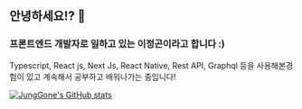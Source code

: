 ## 안녕하세요!? 👋

### 프론트엔드 개발자로 일하고 있는 이정곤이라고 합니다 :)

Typescript, React js, Next Js, React Native, Rest API, Graphql 등을 사용해본경험이 있고 계속해서 공부하고 배워나가는 중입니다!



[![JungGone's GitHub stats](https://github-readme-stats.vercel.app/api?username=ovogmap&show_icons=true&theme=dark)](https://github.com/ovogmap/github-readme-stats)
<!--
**ovogmap/ovogmap** is a ✨ _special_ ✨ repository because its `README.md` (this file) appears on your GitHub profile.

Here are some ideas to get you started:

- 🔭 I’m currently working on ...
- 🌱 I’m currently learning ...
- 👯 I’m looking to collaborate on ...
- 🤔 I’m looking for help with ...
- 💬 Ask me about ...
- 📫 How to reach me: ...
- 😄 Pronouns: ...
- ⚡ Fun fact: ...
-->
